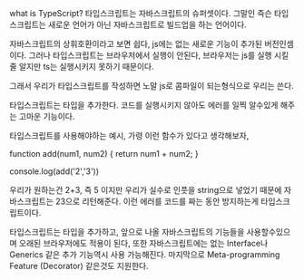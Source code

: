 what is TypeScript?
 타입스크립트는 자바스크립트의 슈퍼셋이다. 
 그말인 즉슨 타입스크립트는 새로운 언어가 아닌 자바스크립트로 빌드업을 하는 언어이다.
 
 자바스크립트의 상휘호환이라고 보면 쉽다, js에는 없는 새로운 기능이 추가된 버전인셈이다.
 그러나 타입스크립트는 브라우저에서 실행이 안된다, 브라우저는 js를 실행 시킬줄 알지만 ts는 실행시키지 못하기 때문이다.

 그래서 우리가 타입스크립트를 작성하면 노말 js로 콤파일이 되는형식으로 우리는 쓴다. 
 
 타입스크립트는 타입을 추가한다. 코드를 실행시키지 않아도 에러를 일찍 알수있게 해주는 고마운 기능이다.

 타입스크립트를 사용해야하는 예시,
 가령 이런 함수가 있다고 생각해보자,

 function add(num1, num2) {
     return num1 + num2;
 }

 console.log(add('2','3'))

 우리가 원하는건 2+3, 즉 5 이지만 우리가 실수로 인풋을 string으로 넣었기 때문에 
 자바스크립트는 23으로 리턴해준다. 이런 에러를 코드를 짜는 동안 방지하는게 타입스크립트이다.

 타입스크립트는 타입을 추가하고, 앞으로 나올 자바스크립트의 기능들을 사용할수있으며 오래된 브라우저에도 적용이 된다,
 또한 자바스크립트에는 없는 Interface나 Generics 같은 추가 기능역시 사용 가능해진다. 마지막으로 Meta-programming Feature (Decorator) 같은것도 지원한다.